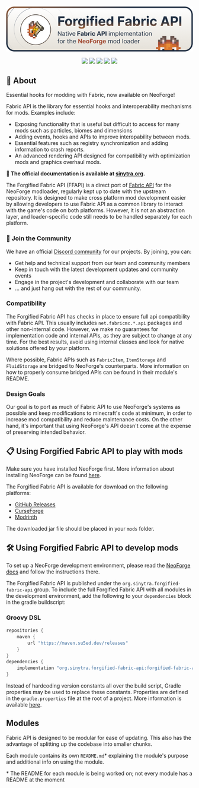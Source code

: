 <p align="center">
  <img src="https://raw.githubusercontent.com/Sinytra/.github/main/art/ffapi_banner_small.png">
</p>
<p align="center">
 <a href="https://github.com/Sinytra/ForgifiedFabricAPI/actions/workflows/build.yml"><img src="https://github.com/Sinytra/ForgifiedFabricAPI/actions/workflows/build.yml/badge.svg"></a>
  <a href="https://github.com/Sinytra/ForgifiedFabricAPI/releases/latest"><img src="https://img.shields.io/github/v/release/Sinytra/ForgifiedFabricAPI?style=flat&label=Release&include_prereleases&sort=semver"></a>
  <a href="https://www.curseforge.com/minecraft/mc-mods/forgified-fabric-api"><img src="https://cf.way2muchnoise.eu/forgified-fabric-api.svg"></a>
  <a href="https://modrinth.com/mod/forgified-fabric-api"><img src="https://img.shields.io/modrinth/dt/Aqlf1Shp?logo=modrinth&label=Modrinth&color=00AF5C"></a>
  <a href="https://discord.gg/mamk7z3TKZ"><img src="https://discordapp.com/api/guilds/1141048834177388746/widget.png?style=shield"></a>
</p>

## 📖 About

Essential hooks for modding with Fabric, now available on NeoForge!

Fabric API is the library for essential hooks and interoperability mechanisms for mods. Examples include:

- Exposing functionality that is useful but difficult to access for many mods such as particles, biomes and dimensions
- Adding events, hooks and APIs to improve interopability between mods.
- Essential features such as registry synchronization and adding information to crash reports.
- An advanced rendering API designed for compatibility with optimization mods and graphics overhaul mods.

**📘 The official documentation is available at [sinytra.org](https://sinytra.org/docs).**

The Forgified Fabric API (FFAPI) is a direct port of [Fabric API](https://github.com/FabricMC/fabric) for the NeoForge
modloader, regularly kept up to date with the upstream repository. It is designed to make cross platform mod development
easier by allowing developers to use Fabric API as a common library to interact with the game's code on both platforms.
However, it is not an abstraction layer, and loader-specific code still needs to be handled separately for each
platform.

### 💬 Join the Community

We have an official [Discord community](https://discord.gg/mamk7z3TKZ) for our projects. By joining, you can:

- Get help and technical support from our team and community members
- Keep in touch with the latest development updates and community events
- Engage in the project's development and collaborate with our team
- ... and just hang out with the rest of our community.

### Compatibility

The Forgified Fabric API has checks in place to ensure full api compatibility with Fabric API. This usually
includes `net.fabricmc.*.api` packages and other non-internal code. However, we make no guarantees for implementation
code and internal APIs, as they are subject to change at any time. For the best results, avoid using internal classes
and look for native solutions offered by your platform.

Where possible, Fabric APIs such as `FabricItem`, `ItemStorage` and `FluidStorage` are bridged to NeoForge's counterparts.
More information on how to properly consume bridged APIs can be found in their module's README.

### Design Goals

Our goal is to port as much of Fabric API to use NeoForge's systems as possible and keep modifications to minecraft's code
at minimum, in order to increase mod compatibility and reduce maintenance costs. On the other hand, it's important that
using NeoForge's API doesn't come at the expense of preserving intended behavior.

## 📋 Using Forgified Fabric API to play with mods

Make sure you have installed NeoForge first. More information about installing NeoForge can be
found [here](https://neoforged.net/).

The Forgified Fabric API is available for download on the following platforms:

- [GitHub Releases](https://github.com/Sinytra/ForgifiedFabricAPI/releases)
- [CurseForge](https://www.curseforge.com/minecraft/mc-mods/forgified-fabric-api)
- [Modrinth](https://modrinth.com/mod/forgified-fabric-api)

The downloaded jar file should be placed in your `mods` folder.

## 🛠️ Using Forgified Fabric API to develop mods

To set up a NeoForge development environment, please read the [NeoForge docs](https://docs.neoforged.net/) and follow the instructions there.

The Forgified Fabric API is published under the `org.sinytra.forgified-fabric-api` group. To include the full Forgified
Fabric API with all modules in the development environment, add the following to your `dependencies` block in the gradle
buildscript:

### Groovy DSL

```groovy
repositories {
    maven {
        url "https://maven.su5ed.dev/releases"
    }
}
dependencies {
    implementation "org.sinytra.forgified-fabric-api:forgified-fabric-api:FABRIC_API_VERSION"
}
```

<!--Linked to gradle documentation on properties-->
Instead of hardcoding version constants all over the build script, Gradle properties may be used to replace these
constants. Properties are defined in the `gradle.properties` file at the root of a project. More information is
available [here](https://docs.gradle.org/current/userguide/organizing_gradle_projects.html#declare_properties_in_gradle_properties_file).

## Modules

Fabric API is designed to be modular for ease of updating. This also has the advantage of splitting up the codebase into
smaller chunks.

Each module contains its own `README.md`* explaining the module's purpose and additional info on using the module.

\* The README for each module is being worked on; not every module has a README at the moment


